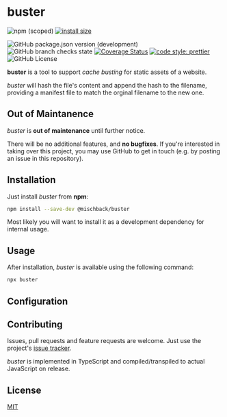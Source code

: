 # buster

![npm (scoped)](https://img.shields.io/npm/v/@mischback/buster?style=flat)
[![install size](https://packagephobia.com/badge?p=@mischback/buster)](https://packagephobia.com/result?p=@mischback/buster)

![GitHub package.json version (development)](https://img.shields.io/github/package-json/v/mischback/buster/development?style=flat)
![GitHub branch checks state](https://img.shields.io/github/actions/workflow/status/mischback/buster/ci-default.yml?branch=development&style=flat&logo=github)
[![Coverage Status](https://coveralls.io/repos/github/Mischback/buster/badge.svg)](https://coveralls.io/github/Mischback/buster)
[![code style: prettier](https://img.shields.io/badge/code_style-prettier-ff69b4.svg?style=flat&logo=prettier)](https://github.com/prettier/prettier)
![GitHub License](https://img.shields.io/github/license/mischback/buster?style=flat)

**buster** is a tool to support _cache busting_ for static assets of a website.

_buster_ will hash the file's content and append the hash to the filename,
providing a manifest file to match the orginal filename to the new one.

## Out of Maintanence

_buster_ is **out of maintenance** until further notice.

There will be no additional features, and **no bugfixes**. If you're interested
in taking over this project, you may use GitHub to get in touch (e.g. by
posting an issue in this repository).

## Installation

Just install _buster_ from **npm**:

```bash
npm install --save-dev @mischback/buster
```

Most likely you will want to install it as a development dependency for internal
usage.

## Usage

After installation, _buster_ is available using the following command:

```bash
npx buster
```

## Configuration

## Contributing

Issues, pull requests and feature requests are welcome. Just use the project's
[issue tracker](https://github.com/mischback/buster/issues).

_buster_ is implemented in TypeScript and compiled/transpiled to actual JavaScript
on release.

## License

[MIT](https://choosealicense.com/licenses/MIT)
